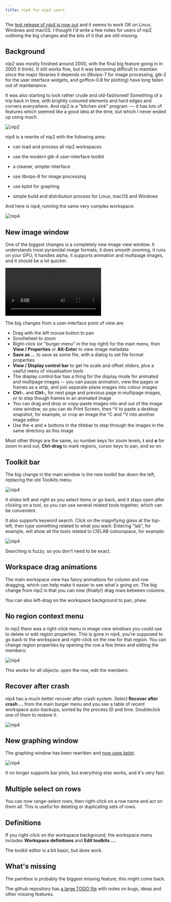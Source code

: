 ```yaml
---
title: nip4 for nip2 users
---
```


The [test release of nip4 is now out](https://github.com/jcupitt/nip4)
and it seems to work OK on Linux, Windows and macOS. I thought I'd write a few
notes for users of nip2 outlining the big changes and the bits of it that are
still missing. 

## Background

nip2 was mostly finished around 2000, with the final big feature going
in in 2005 (I think). It still works fine, but it was becoming difficult
to maintain since the major libraries it depends on (libvips-7 for image
processing, gtk-2 for the user interface widgets, and goffice-0.8 for
plotting) have long fallen out of maintenance.

It was also starting to look rather crude and old-fashioned! Something
of a trip back in time, with brightly coloured elements and hard edges and
corners everywhere.  And nip2 is a "kitchen sink" program --- it has lots
of features which seemed like a good idea at the time, but which I never
ended up using much. 

![nip2](/assets/images/nip2.png)

nip4 is a rewrite of nip2 with the following aims:

- can load and process all nip2 workspaces

- use the modern gtk-4 user-interface toolkit

- a cleaner, simpler interface

- use libvips-8 for image processing

- use kplot for graphing

- simple build and distribution process for Linux, macOS and Windows

And here is nip4, running the same very complex workspace:

![nip4](/assets/images/nip4-12-mar-25.png)

## New image window

One of the biggest changes is a completely new image view window. It
understands most pyramidal image formats, it does smooth zooming, it runs on
your GPU, it handles alpha, it supports animation and multipage images, and it
should be a lot quicker.

<video src="https://github.com/user-attachments/assets/ade79310-f9c9-4696-9395-193c9b1b3ea5" controls="controls" style="max-width: 730px;">
</video>

The big changes from a user-interface point of view are:

- Drag with the left mouse button to pan
- Scrollwheel to zoom
- Right-click (or "burger menu" in the top right) for the main menu, then 
  **View / Properties** or **Alt-Enter** to view image metadata
- **Save as ...** to save as some file, with a dialog to set file format
  properties
- **View / Display control bar** to get he scale and offset sliders, plus a
  useful menu of visualisation tools
- The display control bar has a thing for the display mode for animated and
  multipage images -- you can pause animation, view the pages or frames as a
  strip, and join separate-plane images into colour images
- **Ctrl-.** and **Ctrl-,** for next page and previous page in multipage 
  images, or to step though frames in an animated image
- You can drag and drop or copy-paste images into and out of the image view
  window, so you can do Print Screen, then ^V to paste a desktop snapshot, for
  example, or crop an image the ^C and ^V into another image editor
- Use the **<** and **>** buttons in the titlebar to step through the images in
  the same directory as this image

Most other things are the same, so number keys for zoom levels, **i**
and **o** for zoom in and out, **Ctrl-drag** to mark regions, cursor keys to
pan, and so on.

## Toolkit bar

The big change in the main window is the new toolkit bar down the left,
replacing the old Toolkits menu.

![nip4](/assets/images/nip4-toolkits.png)

It slides left and right as you select items or go back, and it stays open
after clicking on a tool, so you can use several related tools together, which
can be convenient. 

It also supports keyword search. Click on the magnifying glass at the
top-left, then type something related to what you want. Entering "lab", for
example, will show all the tools related to CIELAB colourspace, for example:

![nip4](/assets/images/nip4-toolkits-search.png)

Searching is fuzzy, so you don't need to be exact.

## Workspace drag animations

The main workspace view has fancy animations for column and row dragging,
which can help make it easier to see what's going on. The big change from nip2
is that you can now (finally!) drag rows between columns.

You can also left-drag on the workspace background to pan, phew.

## No region context menu

In nip2 there was a right-click menu in image view windows you could use to
delete or edit region properties. This is gone in nip4, you're supposed to go
back to the workspace and right-click on the row for that region. You can
change region properties by opening the row a few times and editing the
members:

![nip4](/assets/images/nip4-region.png)

This works for all objects: open the row, edit the members. 

## Recover after crash

nip4 has a much better recover after crash system. Select **Recover after
crash ...** from the main burger menu and you see a table of recent
workspace auto-backups, sorted by the process ID and time. Doubleclick one of
them to restore it.

![nip4](/assets/images/nip4-recover.png)

## New graphing window

The graphing window has been rewritten and [now uses
kplot](https://github.com/kristapsdz/kplot).

![nip4](/assets/images/nip4-plot.png)

It no longer supports bar plots, but everything else works, and it's very
fast.

## Multiple select on rows

You can now range-select rows, then right-click on a row name and act on
them all. This is useful for deleting or duplicating sets of rows.

## Definitions

If you right-click on the workspace background, the workspace menu includes
**Workspace definitions** and **Edit toolkits ...**. 

The toolkit editor is a bit basic, but does work. 

## What's missing

The paintbox is probably the biggest missing feature, this might come back.

The github repository has [a large TODO
file](https://github.com/jcupitt/nip4/blob/main/TODO) with notes
on bugs, ideas and other missing features.

